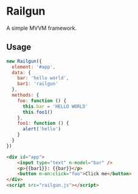 Railgun
=============
A simple MVVM framework.

## Usage
```js
new Railgun({
  element: '#app',
  data: {
  	bar: 'hello world',
  	bar1: 'railgun'
  },
  methods: {
    foo: function () {
      this.bar = 'HELLO WORLD'
      this.foo1()
    },
    foo1: function () {
      alert('hello')
    }
  }
})
```

```html
<div id="app">
	<input type="text" n-model="bar" />
	<p>{{bar1}}: {{bar}}</p>
	<button n-on:click="foo">Click me</button>
</div>
<script src="railgun.js"></script>
```


